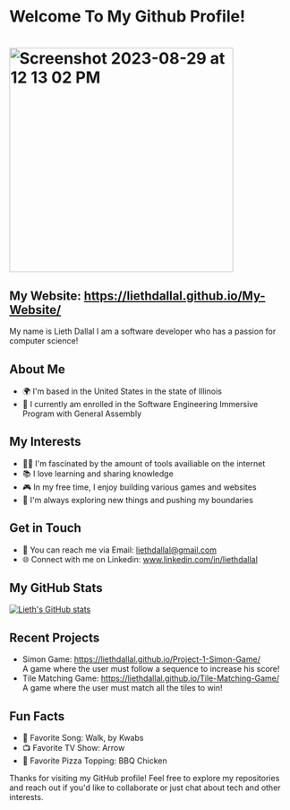# Welcome To My Github Profile!
# <img width="400" alt="Screenshot 2023-08-29 at 12 13 02 PM" src="https://github.com/liethdallal/liethdallal/assets/139842069/e4aaa0da-c226-425a-9317-7800a6364452">

##  My Website: https://liethdallal.github.io/My-Website/
My name is Lieth Dallal I am a software developer who has a passion for computer science!

## About Me
- 🌍 I'm based in the United States in the state of Illinois
- 💼 I currently am enrolled in the Software Engineering Immersive Program with General Assembly 

## My Interests
- 👨‍💻 I'm fascinated by the amount of tools availiable on the internet
- 📚 I love learning and sharing knowledge
- 🎮 In my free time, I enjoy building various games and websites
- 🌱 I'm always exploring new things and pushing my boundaries

## Get in Touch
- 📧 You can reach me via Email: liethdallal@gmail.com
- 🌐 Connect with me on Linkedin: www.linkedin.com/in/liethdallal 

## My GitHub Stats
[![Lieth's GitHub stats](https://github-readme-stats.vercel.app/api?username=liethdallal)](https://github.com/liethdallal/github-readme-stats)

## Recent Projects
- Simon Game: https://liethdallal.github.io/Project-1-Simon-Game/
  <br>
A game where the user must follow a sequence to increase his score!
- Tile Matching Game: https://liethdallal.github.io/Tile-Matching-Game/
  <br>
A game where the user must match all the tiles to win!

## Fun Facts
- 🎵 Favorite Song: Walk, by Kwabs 
- 📺 Favorite TV Show: Arrow 
- 🍕 Favorite Pizza Topping: BBQ Chicken 

Thanks for visiting my GitHub profile! Feel free to explore my repositories and reach out if you'd like to collaborate or just chat about tech and other interests.

